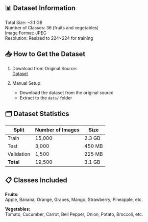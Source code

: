 📊 Dataset Information
-----------------------
Total Size: ~3.1 GB  
Number of Classes: 36 (fruits and vegetables)  
Image Format: JPEG  
Resolution: Resized to 224×224 for training  

📥 How to Get the Dataset
-------------------------
1. Download from Original Source:  
   [Dataset](https://www.kaggle.com/code/abdelrahman16/fruit-and-vegetable-classification/input)  

2. Manual Setup:  
   - Download the dataset from the original source  
   - Extract to the `data/` folder  

🗂️ Dataset Statistics
----------------------
Split        | Number of Images | Size  
-------------|------------------|-------  
Train        | 15,000           | 2.3 GB  
Test         | 3,000            | 450 MB  
Validation   | 1,500            | 225 MB  
**Total**    | 19,500           | 3.1 GB  

📋 Classes Included
-------------------
**Fruits:**  
Apple, Banana, Orange, Grapes, Mango, Strawberry, Pineapple, etc.  

**Vegetables:**  
Tomato, Cucumber, Carrot, Bell Pepper, Onion, Potato, Broccoli, etc.  
